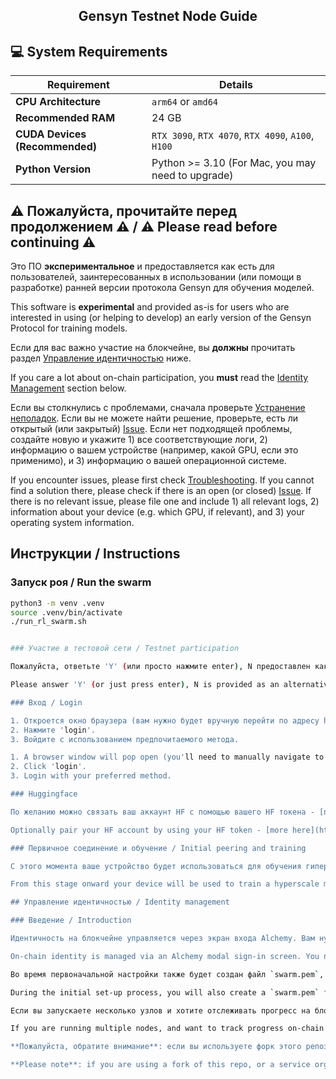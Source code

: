<h2 align=center>Gensyn Testnet Node Guide</h2>

## 💻 System Requirements

| Requirement                         | Details                                                     |
|-------------------------------------|-------------------------------------------------------------|
| **CPU Architecture**                | `arm64` or `amd64`                                          |
| **Recommended RAM**                 | 24 GB                                                       |
| **CUDA Devices (Recommended)**      | `RTX 3090`, `RTX 4070`, `RTX 4090`, `A100`, `H100`          |
| **Python Version**                  | Python >= 3.10 (For Mac, you may need to upgrade)           |



## ⚠️ Пожалуйста, прочитайте перед продолжением ⚠️ / ⚠️ Please read before continuing ⚠️

Это ПО **экспериментальное** и предоставляется как есть для пользователей, заинтересованных в использовании (или помощи в разработке) ранней версии протокола Gensyn для обучения моделей.

This software is **experimental** and provided as-is for users who are interested in using (or helping to develop) an early version of the Gensyn Protocol for training models.

Если для вас важно участие на блокчейне, вы **должны** прочитать раздел [Управление идентичностью](#identity-management) ниже.

If you care a lot about on-chain participation, you **must** read the [Identity Management](#identity-management) section below.

Если вы столкнулись с проблемами, сначала проверьте [Устранение неполадок](#troubleshooting). Если вы не можете найти решение, проверьте, есть ли открытый (или закрытый) [Issue](../../issues). Если нет подходящей проблемы, создайте новую и укажите 1) все соответствующие логи, 2) информацию о вашем устройстве (например, какой GPU, если это применимо), и 3) информацию о вашей операционной системе.

If you encounter issues, please first check [Troubleshooting](#troubleshooting). If you cannot find a solution there, please check if there is an open (or closed) [Issue](../../issues). If there is no relevant issue, please file one and include 1) all relevant logs, 2) information about your device (e.g. which GPU, if relevant), and 3) your operating system information.

## Инструкции / Instructions

### Запуск роя / Run the swarm

```sh
python3 -m venv .venv
source .venv/bin/activate
./run_rl_swarm.sh


### Участие в тестовой сети / Testnet participation

Пожалуйста, ответьте 'Y' (или просто нажмите enter), N предоставлен как альтернативный поток, но в настоящее время не поддерживается.

Please answer 'Y' (or just press enter), N is provided as an alternative flow but isn't currently maintained.

### Вход / Login

1. Откроется окно браузера (вам нужно будет вручную перейти по адресу http://localhost:3000/, если вы находитесь в виртуальной машине).
2. Нажмите 'login'.
3. Войдите с использованием предпочитаемого метода.

1. A browser window will pop open (you'll need to manually navigate to http://localhost:3000/ if you're on a VM).
2. Click 'login'.
3. Login with your preferred method.

### Huggingface

По желанию можно связать ваш аккаунт HF с помощью вашего HF токена - [подробности здесь](https://huggingface.co/docs/hub/en/security-tokens).

Optionally pair your HF account by using your HF token - [more here](https://huggingface.co/docs/hub/en/security-tokens).

### Первичное соединение и обучение / Initial peering and training

С этого момента ваше устройство будет использоваться для обучения гипермасштабируемой системы машинного обучения. Вы должны увидеть регистрацию вашего пира и голосование на блокчейне [здесь](https://gensyn-testnet.explorer.alchemy.com/address/0x2fC68a233EF9E9509f034DD551FF90A79a0B8F82?tab=logs).

From this stage onward your device will be used to train a hyperscale machine learning system. You should see your peer register and vote on-chain [here](https://gensyn-testnet.explorer.alchemy.com/address/0x2fC68a233EF9E9509f034DD551FF90A79a0B8F82?tab=logs).

## Управление идентичностью / Identity management

### Введение / Introduction

Идентичность на блокчейне управляется через экран входа Alchemy. Вам нужно указать адрес электронной почты или войти через поддерживаемый метод (например, Google). Это создает публичный/приватный ключ EOA (которые хранятся в Alchemy). Вы также получите локальные ключи сессии в `userApiKey`. Обратите внимание, что это не ваши публичные/приватные ключи EOA.

On-chain identity is managed via an Alchemy modal sign-in screen. You need to supply an email address or login via a supported method (e.g. Google). This creates an EOA public/private key (which are stored by Alchemy). You will also receive local session keys in the `userApiKey`. Note that these aren't your EOA public/private keys.

Во время первоначальной настройки также будет создан файл `swarm.pem`, который поддерживает идентичность вашего пира. Это регистрируется на блокчейне с использованием EOA-кошелька, хранимого в Alchemy, и привязывается с использованием ваших локальных API-ключей. Это связывает `email address` (и соответствующий EOA в Alchemy) + `swarm.pem` навсегда, и они оба фактически теряются, если один из них потерян.

During the initial set-up process, you will also create a `swarm.pem` file which maintains the identity of your peer. This is then registered on-chain using the EOA wallet hosted in Alchemy, triggered using your local API keys. This links the `email address` (and corresponding EOA in Alchemy) + `swarm.pem` forever and they are both effectively burned if one is lost.

Если вы запускаете несколько узлов и хотите отслеживать прогресс на блокчейне (т.е. не только запускать RL Swarm и обучать модель), вам нужно зарегистрироваться снова для каждого узла - не используйте один и тот же `swarm.pem`, `userApiKey`, `userData.json`, `email address` или копируйте данные между узлами. Если вы так сделаете, ваш прогресс не будет отслеживаться на блокчейне. Если вы сделаете одно из этих действий, ваш узел будет работать нормально и обучаться в рое, однако это не будет отражено на блокчейне.

If you are running multiple nodes, and want to track progress on-chain (i.e. not just run RL Swarm itself and train a model), you must sign up again for each node - do not use the same `swarm.pem`, `userApiKey`, `userData.json`, `email address`, or copy the data between the nodes. If you do so, your progress won't be tracked on-chain. If you do any of these things, your node will work fine and train from the swarm however, but this will not be reflected on chain.

**Пожалуйста, обратите внимание**: если вы используете форк этого репозитория или сервис, организованный кем-то другим (например, поставщик "одного клика"), процесс управления идентичностью ниже не гарантирован.

**Please note**: if you are using a fork of this repo, or a service organised by someone else (e.g. a 'one click deployment' provider) the identity management flow below is not guaranteed.
